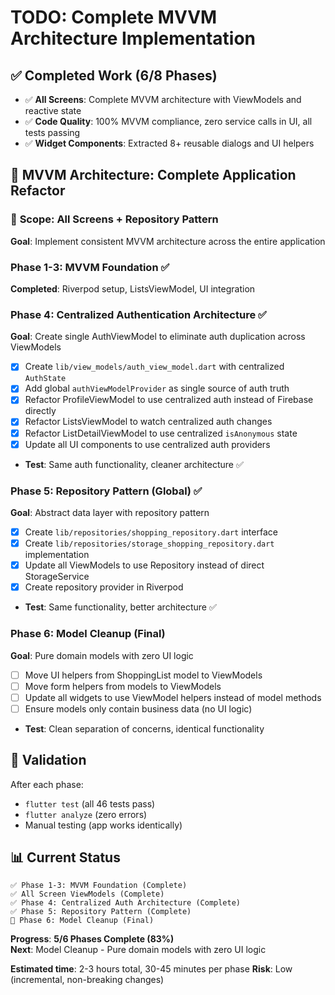 # TODO: Complete MVVM Architecture Implementation

## ✅ Completed Work (6/8 Phases)
- ✅ **All Screens**: Complete MVVM architecture with ViewModels and reactive state
- ✅ **Code Quality**: 100% MVVM compliance, zero service calls in UI, all tests passing
- ✅ **Widget Components**: Extracted 8+ reusable dialogs and UI helpers

## 🚧 MVVM Architecture: Complete Application Refactor

### 🎯 **Scope**: All Screens + Repository Pattern
**Goal**: Implement consistent MVVM architecture across the entire application

### Phase 1-3: MVVM Foundation ✅
**Completed**: Riverpod setup, ListsViewModel, UI integration

### Phase 4: Centralized Authentication Architecture ✅
**Goal**: Create single AuthViewModel to eliminate auth duplication across ViewModels

- [x] Create `lib/view_models/auth_view_model.dart` with centralized `AuthState`
- [x] Add global `authViewModelProvider` as single source of auth truth
- [x] Refactor ProfileViewModel to use centralized auth instead of Firebase directly
- [x] Refactor ListsViewModel to watch centralized auth changes
- [x] Refactor ListDetailViewModel to use centralized `isAnonymous` state
- [x] Update all UI components to use centralized auth providers
- **Test**: Same auth functionality, cleaner architecture ✅

### Phase 5: Repository Pattern (Global) ✅
**Goal**: Abstract data layer with repository pattern

- [x] Create `lib/repositories/shopping_repository.dart` interface
- [x] Create `lib/repositories/storage_shopping_repository.dart` implementation  
- [x] Update all ViewModels to use Repository instead of direct StorageService
- [x] Create repository provider in Riverpod
- **Test**: Same functionality, better architecture ✅

### Phase 6: Model Cleanup (Final)  
**Goal**: Pure domain models with zero UI logic

- [ ] Move UI helpers from ShoppingList model to ViewModels
- [ ] Move form helpers from models to ViewModels  
- [ ] Update all widgets to use ViewModel helpers instead of model methods
- [ ] Ensure models only contain business data (no UI logic)
- **Test**: Clean separation of concerns, identical functionality

## 🎯 Validation
After each phase:
- `flutter test` (all 46 tests pass)
- `flutter analyze` (zero errors)
- Manual testing (app works identically)

## 📊 Current Status
```
✅ Phase 1-3: MVVM Foundation (Complete)
✅ All Screen ViewModels (Complete)  
✅ Phase 4: Centralized Auth Architecture (Complete)
✅ Phase 5: Repository Pattern (Complete)
🚧 Phase 6: Model Cleanup (Final)
```

**Progress**: **5/6 Phases Complete (83%)**  
**Next**: Model Cleanup - Pure domain models with zero UI logic

**Estimated time**: 2-3 hours total, 30-45 minutes per phase
**Risk**: Low (incremental, non-breaking changes)